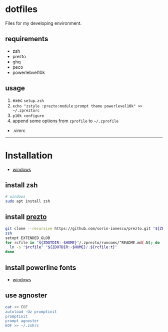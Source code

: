 # dotfiles

Files for my developing environment.

## requirements

- zsh
- prezto
- ghq
- peco
- powerlebvel10k

## usage

1. exec `setup.zsh`
2. `echo "zstyle :prezto:module:prompt theme powerlevel10k" >> ~/.zpreztorc`
3. `p10k configure`
4. append some options from `zprofile` to `~/.zprofile`
* .vimrc

-----

# Installation

- [windows](https://qiita.com/mtsgi/items/8a844870f30b30ef21e4)

## install zsh

```sh
# windows
sudo apt install zsh
```

## install [prezto](https://github.com/sorin-ionescu/prezto)

```sh
git clone --recursive https://github.com/sorin-ionescu/prezto.git "${ZDOTDIR:-$HOME}/.zprezto"
zsh
setopt EXTENDED_GLOB
for rcfile in "${ZDOTDIR:-$HOME}"/.zprezto/runcoms/^README.md(.N); do
  ln -s "$rcfile" "${ZDOTDIR:-$HOME}/.${rcfile:t}"
done
```

## install powerline fonts

- [windows](https://qiita.com/mtsgi/items/8a844870f30b30ef21e4#powerline-on-zsh-on-ubuntu-on-wsl2-on-windows-10)

## use agnoster

```sh
cat << EOF
autoload -Uz promptinit
promptinit
prompt agnoster
EOF >> ~/.zshrc
```

